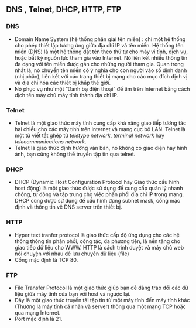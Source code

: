 ﻿## DNS , Telnet, DHCP, HTTP, FTP
### DNS
- Domain Name System (hệ thống phân giải tên miền) : chỉ một hệ thống cho phép thiết lập tương ứng giữa địa chỉ IP và tên miền. Hệ thống tên miền (DNS) là một hệ thống đặt tên theo thứ tự cho máy vi tính, dịch vụ, hoặc bất kỳ nguồn lực tham gia vào Internet. Nó liên kết nhiều thông tin đa dạng với tên miền được gán cho những người tham gia. Quan trọng nhất là, nó chuyển tên miền có ý nghĩa cho con người vào số định danh (nhị phân), liên kết với các trang thiết bị mạng cho các mục đích định vị và địa chỉ hóa các thiết bị khắp thế giới.  
- Nó phục vụ như một “Danh bạ điện thoại” để tìm trên Internet bằng cách dịch tên máy chủ máy tính thành địa chỉ IP.

### Telnet
- Telnet là một giao thức máy tính cung cấp khả năng giao tiếp tương tác hai chiều cho các máy tính trên internet và mạng cục bộ LAN. Telnet là một từ viết tắt ghép từ *teletype network*,  *terminal network* hay *telecommunications network*.
- Telnet là giao thức định hướng văn bản, nó không có giao diện hay hình ảnh, bạn cũng không thể truyền tập tin qua telnet.

### DHCP
- DHCP (Dynamic Host Configuration Protocol hay Giao thức cấu hình host động) là một giao thức được sử dụng để cung cấp quản lý nhanh chóng, tự động và tập trung cho việc phân phối địa chỉ IP trong mạng. DHCP cũng được sử dụng để cấu hình đúng subnet mask, cổng mặc định và thông tin về DNS server trên thiết bị.

### HTTP
- Hyper text tranfer protocol là giao thức cấp độ ứng dụng cho các hệ thống thông tin phân phối, cộng tác, đa phương tiện, là nền tảng cho giao tiếp dữ liệu cho WWW. HTTP là cách trình duyệt và máy chủ web nói chuyện với nhau để lưu chuyển dữ liệu (file)
- Cổng mặc định là TCP 80.

### FTP
- File Transfer Protocol là một giao thức giúp bạn dễ dàng trao đổi các dữ liệu giữa máy tính của bạn với host và ngược lại.
- Đây là một giao thức truyền tải tập tin từ một máy tính đến máy tính khác (Thường là máy tính cá nhân và server) thông qua một mạng TCP hoặc qua mạng Internet.
- Port mặc định là 21.
